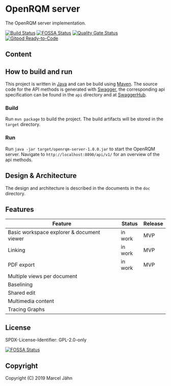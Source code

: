 
# OpenRQM server
The OpenRQM server implementation.

[![Build Status](https://dev.azure.com/OpenRQM/OpenRQM/_apis/build/status/openrqm.openrqm-server?branchName=development)](https://dev.azure.com/OpenRQM/OpenRQM/_build/latest?definitionId=3&branchName=development)
[![FOSSA Status](https://app.fossa.com/api/projects/git%2Bgithub.com%2Fopenrqm%2Fopenrqm-server.svg?type=shield)](https://app.fossa.com/projects/git%2Bgithub.com%2Fopenrqm%2Fopenrqm-server?ref=badge_shield)
[![Quality Gate Status](https://sonarcloud.io/api/project_badges/measure?project=openrqm_openrqm-server&metric=alert_status)](https://sonarcloud.io/dashboard?id=openrqm_openrqm-server)
[![Gitpod Ready-to-Code](https://img.shields.io/badge/Gitpod-Ready--to--Code-blue?logo=gitpod)](https://gitpod.io/#https://github.com/openrqm/openrqm-server) 

## Content

## How to build and run

This project is written in [Java](openjdk.java.net) and can be build using [Maven](maven.apache.org). The source code for the API methods is generated with [Swagger](swagger.io), the corresponding api specification can be found in the `api` directory and at [SwaggerHub](https://app.swaggerhub.com/apis/OpenRQM/OpenRQM/1.0.0).

### Build

Run `mvn package` to build the project. The build artifacts will be stored in the `target` directory.

### Run

Run `java -jar target/openrqm-server-1.0.0.jar` to start the OpenRQM server. Navigate to `http://localhost:8090/api/v1/` for an overview of the api methods.

## Design & Architecture

The design and architecture is described in the documents in the `doc` directory.

## Features

| Feature                                    | Status  | Release |
| ------------------------------------------ | ------- | ------- |
| Basic workspace explorer & document viewer | in work | MVP     |
| Linking                                    | in work | MVP     |
| PDF export                                 | in work | MVP     |
| Multiple views per document                |         |         |
| Baselining                                 |         |         |
| Shared edit                                |         |         |
| Multimedia content                         |         |         |
| Tracing Graphs                             |         |         |

## License

SPDX-License-Identifier: GPL-2.0-only

[![FOSSA Status](https://app.fossa.io/api/projects/git%2Bgithub.com%2Fopenrqm%2Fopenrqm-server.svg?type=large)](https://app.fossa.io/projects/git%2Bgithub.com%2Fopenrqm%2Fopenrqm-server?ref=badge_large)

## Copyright

Copyright (C) 2019 Marcel Jähn
